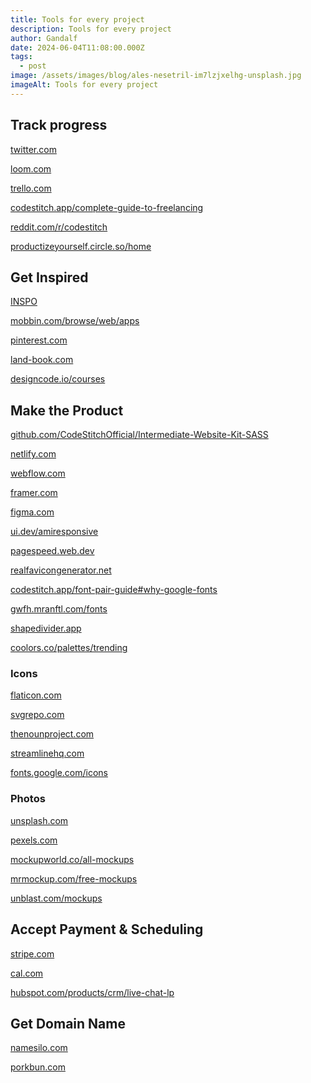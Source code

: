```yaml
---
title: Tools for every project
description: Tools for every project
author: Gandalf
date: 2024-06-04T11:08:00.000Z
tags:
  - post
image: /assets/images/blog/ales-nesetril-im7lzjxelhg-unsplash.jpg
imageAlt: Tools for every project
---
```

## Track progress[](https://trello.com)

[twitter.com](https://twitter.com/home)

[loom.com](https://www.loom.com/)

[trello.com](https://trello.com)

[](https://trello.com)[codestitch.app/complete-guide-to-freelancing](https://codestitch.app/complete-guide-to-freelancing)

[reddit.com/r/codestitch](https://www.reddit.com/r/codestitch/)

[productizeyourself.circle.so/home](https://productizeyourself.circle.so/home)

## Get Inspired

[INSPO](https://www.figma.com/design/msyhMULYlGqouEh2Gugx1y/INSPO?node-id=356801-1270)

[mobbin.com/browse/web/apps](https://mobbin.com/browse/web/apps)

[pinterest.com](https://trello.com)

[land-book.com](https://land-book.com/)

[designcode.io/courses](https://designcode.io/courses/)

## Make the Product

[github.com/CodeStitchOfficial/Intermediate-Website-Kit-SASS](https://github.com/CodeStitchOfficial/Intermediate-Website-Kit-SASS)

[netlify.com](netlify.com)

[](https://github.com/CodeStitchOfficial/Intermediate-Website-Kit-SASS)[webflow.com](https://webflow.com/)

[framer.com](https://www.framer.com/)

[figma.com](https://www.figma.com/)

[ui.dev/amiresponsive](https://ui.dev/amiresponsive)

[pagespeed.web.dev](https://realfavicongenerator.net/)

[realfavicongenerator.net](https://realfavicongenerator.net/)

[codestitch.app/font-pair-guide#why-google-fonts](https://codestitch.app/font-pair-guide#why-google-fonts)

[gwfh.mranftl.com/fonts](https://gwfh.mranftl.com/fonts)

[shapedivider.app](https://www.shapedivider.app/)

[coolors.co/palettes/trending](https://coolors.co/palettes/trending)

### Icons

[flaticon.com](https://www.flaticon.com)

[svgrepo.com](https://www.svgrepo.com/)

[thenounproject.com](thenounproject.com)

[streamlinehq.com](https://www.streamlinehq.com/freebies)

[fonts.google.com/icons](https://fonts.google.com/icons)

### [](https://www.streamlinehq.com/freebies)Photos

[](https://unsplash.com)[unsplash.com](https://unsplash.com)

[pexels.com](https://www.pexels.com/)

[mockupworld.co/all-mockups](https://www.mockupworld.co/all-mockups/)

[mrmockup.com/free-mockups](https://mrmockup.com/free-mockups/)

[unblast.com/mockups](https://unblast.com/mockups/)

## Accept Payment & Scheduling

[stripe.com](stripe.com)

[cal.com](https://cal.com/)

[hubspot.com/products/crm/live-chat-lp](https://www.hubspot.com/products/crm/live-chat-lp)

## Get Domain Name

[](https://trello.com)[namesilo.com](https://www.namesilo.com/)

[porkbun.com](https://porkbun.com)

[](https://trello.com)

[](https://trello.com)
